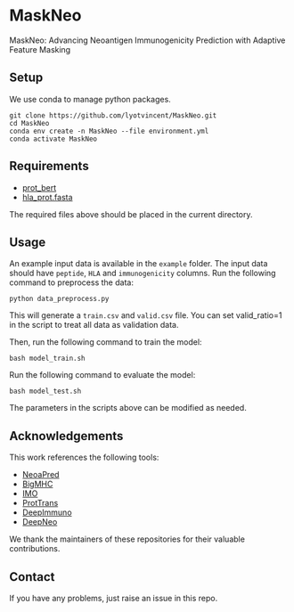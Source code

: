 # MaskNeo
MaskNeo: Advancing Neoantigen Immunogenicity Prediction with Adaptive Feature Masking

## Setup
We use conda to manage python packages.
```shell
git clone https://github.com/lyotvincent/MaskNeo.git
cd MaskNeo
conda env create -n MaskNeo --file environment.yml
conda activate MaskNeo
```

## Requirements
- [prot_bert](https://huggingface.co/Rostlab/prot_bert)
- [hla_prot.fasta](https://github.com/ANHIG/IMGTHLA/)

The required files above should be placed in the current directory.

## Usage
An example input data is available in the `example` folder. The input data should have `peptide`, `HLA` and `immunogenicity` columns. Run the following command to preprocess the data:
```shell
python data_preprocess.py
```
This will generate a `train.csv` and `valid.csv` file. You can set valid_ratio=1 in the script to treat all data as validation data.

Then, run the following command to train the model:
```shell
bash model_train.sh
```

Run the following command to evaluate the model:
```shell
bash model_test.sh
```
The parameters in the scripts above can be modified as needed.

## Acknowledgements

This work references the following tools:
- [NeoaPred](https://github.com/panda1103/NeoaPred)
- [BigMHC](https://github.com/KarchinLab/bigmhc)
- [IMO](https://github.com/WilliamsToTo/IMO)
- [ProtTrans](https://github.com/agemagician/ProtTrans)
- [DeepImmuno](https://github.com/frankligy/DeepImmuno)
- [DeepNeo](https://deepneo.net/)

We thank the maintainers of these repositories for their valuable contributions.

## Contact

If you have any problems, just raise an issue in this repo.